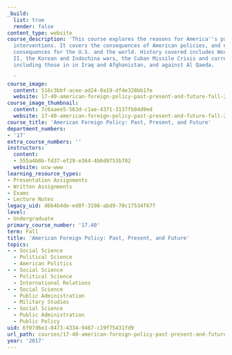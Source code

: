 ```yaml
---
_build:
  list: true
  render: false
content_type: website
course_description: 'This course explores the reasons for America''s past wars and
  interventions. It covers the consequences of American policies, and evaluates these
  consequences for the U.S. and the world. History covered includes World Wars I and
  II, the Korean and Indochina wars, the Cuban Missile Crisis and current conflicts,
  including those in in Iraq and Afghanistan, and against Al Qaeda.

  '
course_image:
  content: 516c3bbf-acee-ad24-0a19-df4e328bb1fe
  website: 17-40-american-foreign-policy-past-present-and-future-fall-2017
course_image_thumbnail:
  content: 7c6aaee5-563d-c1ae-4371-3137fb04d9ed
  website: 17-40-american-foreign-policy-past-present-and-future-fall-2017
course_title: 'American Foreign Policy: Past, Present, and Future'
department_numbers:
- '17'
extra_course_numbers: ''
instructors:
  content:
  - 555a4b0b-fd37-ef29-e364-4b6d9753b702
  website: ocw-www
learning_resource_types:
- Presentation Assignments
- Written Assignments
- Exams
- Lecture Notes
legacy_uid: d6b4b4de-ed8f-3198-abd9-70c17534f67f
level:
- Undergraduate
primary_course_number: '17.40'
term: Fall
title: 'American Foreign Policy: Past, Present, and Future'
topics:
- - Social Science
  - Political Science
  - American Politics
- - Social Science
  - Political Science
  - International Relations
- - Social Science
  - Public Administration
  - Military Studies
- - Social Science
  - Public Administration
  - Public Policy
uid: 6f07d6e1-8473-4334-9467-c19f75431fd9
url_path: courses/17-40-american-foreign-policy-past-present-and-future-fall-2017
year: '2017'
---
```

